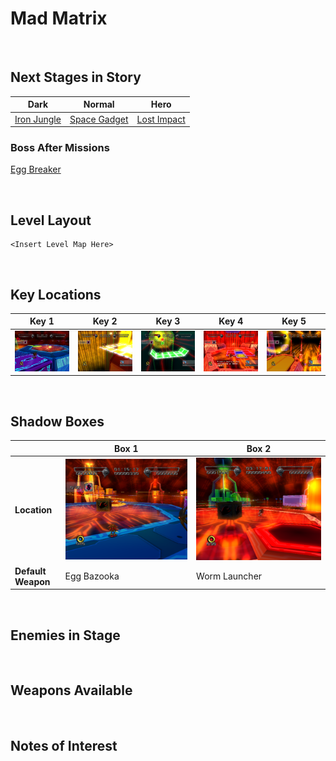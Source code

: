 # Mad Matrix

<br />

## Next Stages in Story
|Dark|Normal|Hero|
|--|--|--|
|[Iron Jungle](../IronJungle)|[Space Gadget](../SpaceGadget)|[Lost Impact](../LostImpact)|

### Boss After Missions
[Egg Breaker](../Bosses/EggBreaker)

<br />

## Level Layout
```
<Insert Level Map Here>
```

<br />

## Key Locations
|Key 1|Key 2|Key 3|Key 4|Key 5|
|--|--|--|--|--|
|[ ![](../img/MadMatrix/MadMatrix-Key1.png) ](../img/MadMatrix/MadMatrix-Key1.png)|[ ![](../img/MadMatrix/MadMatrix-Key2.png) ](../img/MadMatrix/MadMatrix-Key2.png)|[ ![](../img/MadMatrix/MadMatrix-Key3.png) ](../img/MadMatrix/MadMatrix-Key3.png)|[ ![](../img/MadMatrix/MadMatrix-Key4.png) ](../img/MadMatrix/MadMatrix-Key4.png)|[ ![](../img/MadMatrix/MadMatrix-Key5.png) ](../img/MadMatrix/MadMatrix-Key5.png)|

<br />

## Shadow Boxes
| |Box 1|Box 2|
|-|-|-|
|__Location__|[ ![](../img/MadMatrix/MadMatrix-SpecialWeaponsContainer1.png) ](../img/MadMatrix/MadMatrix-SpecialWeaponsContainer1.png)|[ ![](../img/MadMatrix/MadMatrix-SpecialWeaponsContainer2.png) ](../img/MadMatrix/MadMatrix-SpecialWeaponsContainer2.png)|
|__Default Weapon__|Egg Bazooka|Worm Launcher|

<br />

## Enemies in Stage

<br />

## Weapons Available

<br />

## Notes of Interest

<br />